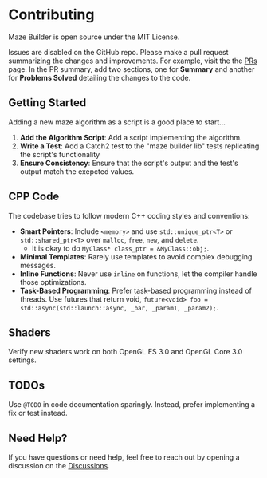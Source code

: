 # Contributing

Maze Builder is open source under the MIT License.

Issues are disabled on the GitHub repo. Please make a pull request summarizing the changes and improvements. For example, visit the the [PRs](https://github.com/zmertens/MazeBuilder/pulls) page. In the PR summary, add two sections, one for **Summary** and another for **Problems Solved** detailing the changes to the code.

## Getting Started

Adding a new maze algorithm as a script is a good place to start...

  1. **Add the Algorithm Script**: Add a script implementing the algorithm.
  2. **Write a Test**: Add a Catch2 test to the "maze builder lib" tests replicating the script's functionality
  3. **Ensure Consistency**: Ensure that the script's output and the test's output match the exepcted values.

## CPP Code

The codebase tries to follow modern C++ coding styles and conventions:

  * **Smart Pointers**: Include `<memory>` and use `std::unique_ptr<T>` or `std::shared_ptr<T>` over `malloc`, `free`, `new`, and `delete`. 
    * It is okay to do `MyClass* class_ptr = &MyClass::obj;`.
  * **Minimal Templates**: Rarely use templates to avoid complex debugging messages.
  * **Inline Functions**: Never use `inline` on functions, let the compiler handle those optimizations.
  * **Task-Based Programming**: Prefer task-based programming instead of threads. Use futures that return void, `future<void> foo = std::async(std::launch::async, _bar, _param1, _param2);`.

## Shaders

Verify new shaders work on both OpenGL ES 3.0 and OpenGL Core 3.0 settings.

## TODOs

Use `@TODO` in code documentation sparingly. Instead, prefer implementing a fix or test instead.

## Need Help?

If you have questions or need help, feel free to reach out by opening a discussion on the [Discussions](https://github.com/zmertens/MazeBuilder/discussions).
